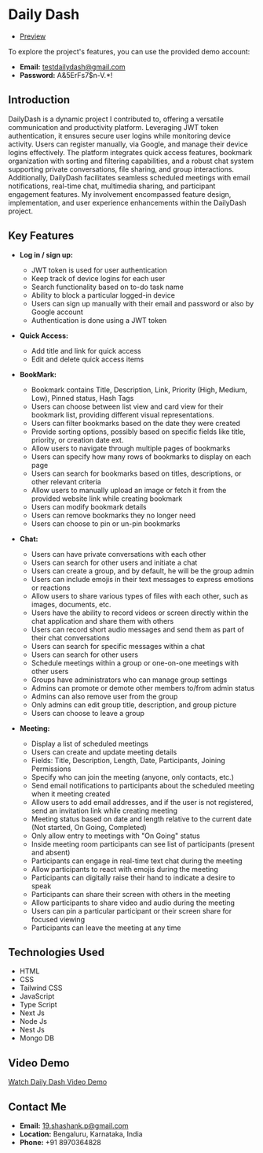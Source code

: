 # Daily Dash

- [Preview](https://daily-dash.vercel.app/)

To explore the project's features, you can use the provided demo account:
- **Email:** testdailydash@gmail.com
- **Password:** A&5ErFs7$n-V.*!

## Introduction

DailyDash is a dynamic project I contributed to, offering a versatile communication and productivity platform. Leveraging JWT token authentication, it ensures secure user logins while monitoring device activity. Users can register manually, via Google, and manage their device logins effectively. The platform integrates quick access features, bookmark organization with sorting and filtering capabilities, and a robust chat system supporting private conversations, file sharing, and group interactions. Additionally, DailyDash facilitates seamless scheduled meetings with email notifications, real-time chat, multimedia sharing, and participant engagement features. My involvement encompassed feature design, implementation, and user experience enhancements within the DailyDash project.

## Key Features

- **Log in / sign up:**
  - JWT token is used for user authentication
  - Keep track of device logins for each user
  - Search functionality based on to-do task name
  - Ability to block a particular logged-in device
  - Users can sign up manually with their email and password or also by Google account
  - Authentication is done using a JWT token

- **Quick Access:**
  - Add title and link for quick access
  - Edit and delete quick access items

- **BookMark:**
  - Bookmark contains Title, Description, Link, Priority (High, Medium, Low), Pinned status, Hash Tags
  - Users can choose between list view and card view for their bookmark list, providing different visual representations.
  - Users can filter bookmarks based on the date they were created
  - Provide sorting options, possibly based on specific fields like title, priority, or creation date ext.
  - Allow users to navigate through multiple pages of bookmarks
  - Users can specify how many rows of bookmarks to display on each page
  - Users can search for bookmarks based on titles, descriptions, or other relevant criteria
  - Allow users to manually upload an image or fetch it from the provided website link while creating bookmark
  - Users can modify bookmark details
  - Users can remove bookmarks they no longer need
  - Users can choose to pin or un-pin bookmarks

- **Chat:**
  - Users can have private conversations with each other
  - Users can search for other users and initiate a chat
  - Users can create a group, and by default, he will be the group admin
  - Users can include emojis in their text messages to express emotions or reactions
  - Allow users to share various types of files with each other, such as images, documents, etc.
  - Users have the ability to record videos or screen directly within the chat application and share them with others
  - Users can record short audio messages and send them as part of their chat conversations
  - Users can search for specific messages within a chat
  - Users can search for other users
  - Schedule meetings within a group or one-on-one meetings with other users
  - Groups have administrators who can manage group settings
  - Admins can promote or demote other members to/from admin status
  - Admins can also remove user from the group
  - Only admins can edit group title, description, and group picture
  - Users can choose to leave a group

- **Meeting:**
  - Display a list of scheduled meetings
  - Users can create and update meeting details
  - Fields: Title, Description, Length, Date, Participants, Joining Permissions
  - Specify who can join the meeting (anyone, only contacts, etc.)
  - Send email notifications to participants about the scheduled meeting when it meeting created
  - Allow users to add email addresses, and if the user is not registered, send an invitation link while creating meeting
  - Meeting status based on date and length relative to the current date (Not started, On Going, Completed)
  - Only allow entry to meetings with "On Going" status
  - Inside meeting room participants can see list of participants (present and absent)
  - Participants can engage in real-time text chat during the meeting
  - Allow participants to react with emojis during the meeting
  - Participants can digitally raise their hand to indicate a desire to speak
  - Participants can share their screen with others in the meeting
  - Allow participants to share video and audio during the meeting
  - Users can pin a particular participant or their screen share for focused viewing
  - Participants can leave the meeting at any time

## Technologies Used

- HTML
- CSS
- Tailwind CSS
- JavaScript
- Type Script
- Next Js
- Node Js
- Nest Js
- Mongo DB

## Video Demo

[Watch Daily Dash Video Demo](https://www.youtube.com/playlist?list=PL97HzcXdIb4fYVfhqRUPq8nDbt1EMFVdT)


## Contact Me

- **Email:** 19.shashank.p@gmail.com
- **Location:** Bengaluru, Karnataka, India
- **Phone:** +91 8970364828
